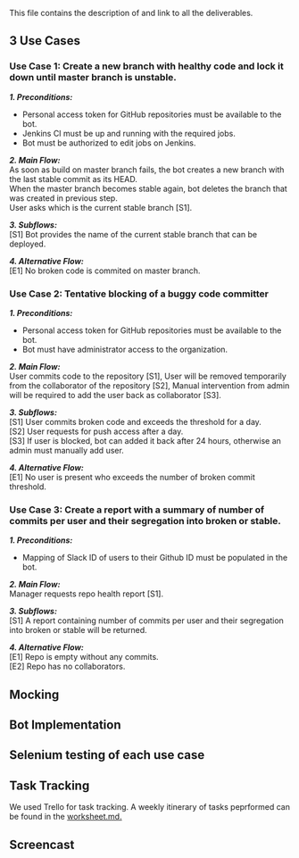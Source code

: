 This file contains the description of and link to all the deliverables.


## 3 Use Cases


### Use Case 1: Create a new branch with healthy code and lock it down until master branch is unstable.  

_**1. Preconditions:**_  
+ Personal access token for GitHub repositories must be available to the bot.  
+	Jenkins CI must be up and running with the required jobs.  
+	Bot must be authorized to edit jobs on Jenkins.
  
_**2. Main Flow:**_    
	As soon as build on master branch fails, the bot creates a new branch with the last stable commit as its HEAD.  
	When the master branch becomes stable again, bot deletes the branch that was created in previous step.  
	User asks which is the current stable branch [S1].
  
_**3. Subflows:**_  
	[S1] Bot provides the name of the current stable branch that can be deployed.  
	 
_**4. Alternative Flow:**_  
	[E1] No broken code is commited on master branch.

  
### Use Case 2: Tentative blocking of a buggy code committer  

_**1. Preconditions:**_  
+	Personal access token for GitHub repositories must be available to the bot.  
+	Bot must have administrator access to the organization.
  
_**2. Main Flow:**_  
 User commits code to the repository [S1], User will be removed temporarily from the collaborator of the repository [S2],
 Manual intervention from admin will be required to add the user back as collaborator [S3].
  
_**3. Subflows:**_  
	[S1] User commits broken code and exceeds the threshold for a day.  
	[S2] User requests for push access after a day.  
	[S3] If user is blocked, bot can added it back after 24 hours, otherwise an admin must manually add user.  
	 
_**4. Alternative Flow:**_  
	[E1] No user is present who exceeds the number of broken commit threshold.
  
### Use Case 3: Create a report with a summary of number of commits per user and their segregation into broken or stable.    

_**1. Preconditions:**_      
+	Mapping of Slack ID of users to their Github ID must be populated in the bot.  
  
_**2. Main Flow:**_  
	Manager requests repo health report [S1].
	
_**3. Subflows:**_  
	[S1] A report containing number of commits per user and their segregation into broken or stable will be returned. 
	
_**4. Alternative Flow:**_  
	[E1] Repo is empty without any commits.  
	[E2] Repo has no collaborators.



## Mocking
## Bot Implementation
## Selenium testing of each use case
## Task Tracking
We used Trello for task tracking. A weekly itinerary of tasks peprformed can be found in the [worksheet.md.](https://github.ncsu.edu/sshah11/CSC510-Project/blob/Milestone2/WORKSHEET.md)

## Screencast

